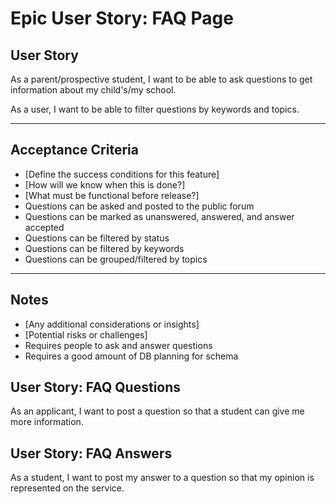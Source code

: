 # Epic User Story: FAQ Page  

## **User Story**
As a parent/prospective student, I want to be able to ask questions to get information about my child's/my school. 

As a user, I want to be able to filter questions by keywords and topics.

---

## **Acceptance Criteria**
- [Define the success conditions for this feature]
- [How will we know when this is done?]
- [What must be functional before release?]
- Questions can be asked and posted to the public forum
- Questions can be marked as unanswered, answered, and answer accepted
- Questions can be filtered by status
- Questions can be filtered by keywords
- Questions can be grouped/filtered by topics

---

## **Notes**
- [Any additional considerations or insights]
- [Potential risks or challenges]
- Requires people to ask and answer questions
- Requires a good amount of DB planning for schema

## User Story: FAQ Questions  
As an applicant, I want to post a question so that a student can give me more information.  

## User Story: FAQ Answers  
As a student, I want to post my answer to a question so that my opinion is represented on the service.  